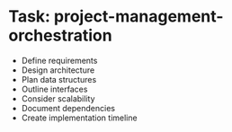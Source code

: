 <!-- ---
!-- title: 2025-01-06 02:11:51
!-- author: ywata-note-win
!-- date: /home/ywatanabe/proj/llemacs/workspace/resources/prompts/components/02_tasks/project-management-orchestrate.md
!-- --- -->

# Task: project-management-orchestration
* Define requirements
* Design architecture
* Plan data structures
* Outline interfaces
* Consider scalability
* Document dependencies
* Create implementation timeline